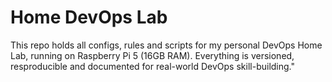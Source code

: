 # Home DevOps Lab

This repo holds all configs, rules and scripts for my personal DevOps Home Lab, running on Raspberry Pi 5 (16GB RAM).
Everything is versioned, resproducible and documented for real-world DevOps skill-building."